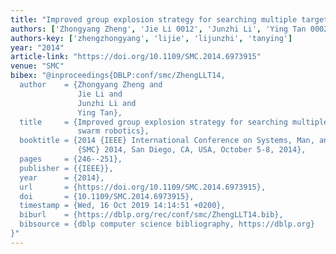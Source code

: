 ```yaml
---
title: "Improved group explosion strategy for searching multiple targets using swarm robotics"
authors: ['Zhongyang Zheng', 'Jie Li 0012', 'Junzhi Li', 'Ying Tan 0002']
authors-key: ['zhengzhongyang', 'lijie', 'lijunzhi', 'tanying']
year: "2014"
article-link: "https://doi.org/10.1109/SMC.2014.6973915"
venue: "SMC"
bibex: "@inproceedings{DBLP:conf/smc/ZhengLLT14,
  author    = {Zhongyang Zheng and
               Jie Li and
               Junzhi Li and
               Ying Tan},
  title     = {Improved group explosion strategy for searching multiple targets using
               swarm robotics},
  booktitle = {2014 {IEEE} International Conference on Systems, Man, and Cybernetics,
               {SMC} 2014, San Diego, CA, USA, October 5-8, 2014},
  pages     = {246--251},
  publisher = {{IEEE}},
  year      = {2014},
  url       = {https://doi.org/10.1109/SMC.2014.6973915},
  doi       = {10.1109/SMC.2014.6973915},
  timestamp = {Wed, 16 Oct 2019 14:14:51 +0200},
  biburl    = {https://dblp.org/rec/conf/smc/ZhengLLT14.bib},
  bibsource = {dblp computer science bibliography, https://dblp.org}
}"
---
```

